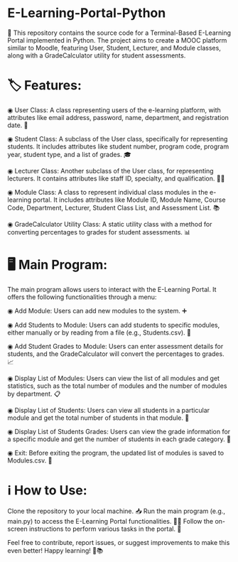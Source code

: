 # E-Learning-Portal-Python
🐍 This repository contains the source code for a Terminal-Based E-Learning Portal implemented in Python. The project aims to create a MOOC platform similar to Moodle, featuring User, Student, Lecturer, and Module classes, along with a GradeCalculator utility for student assessments.

# 🏷️ Features:
◉ User Class: A class representing users of the e-learning platform, with attributes like email address, password, name, department, and registration date. 👤

◉ Student Class: A subclass of the User class, specifically for representing students. It includes attributes like student number, program code, program year, student type, and a list of grades. 🎓

◉ Lecturer Class: Another subclass of the User class, for representing lecturers. It contains attributes like staff ID, specialty, and qualification. 👨‍🏫

◉ Module Class: A class to represent individual class modules in the e-learning portal. It includes attributes like Module ID, Module Name, Course Code, Department, Lecturer, Student Class List, and Assessment List. 📚

◉ GradeCalculator Utility Class: A static utility class with a method for converting percentages to grades for student assessments. 📊

# 🖥️ Main Program:
The main program allows users to interact with the E-Learning Portal. It offers the following functionalities through a menu:

◉ Add Module: Users can add new modules to the system. ➕

◉ Add Students to Module: Users can add students to specific modules, either manually or by reading from a file (e.g., Students.csv). 📝

◉ Add Student Grades to Module: Users can enter assessment details for students, and the GradeCalculator will convert the percentages to grades. 📈

◉ Display List of Modules: Users can view the list of all modules and get statistics, such as the total number of modules and the number of modules by department. 📋

◉ Display List of Students: Users can view all students in a particular module and get the total number of students in that module. 👥

◉ Display List of Students Grades: Users can view the grade information for a specific module and get the number of students in each grade category. 📜

◉ Exit: Before exiting the program, the updated list of modules is saved to Modules.csv. 🔄

# ℹ️ How to Use:
Clone the repository to your local machine. 📥
Run the main program (e.g., main.py) to access the E-Learning Portal functionalities. 🏃‍♂️
Follow the on-screen instructions to perform various tasks in the portal. 📝

Feel free to contribute, report issues, or suggest improvements to make this even better! Happy learning! 🤗📚
